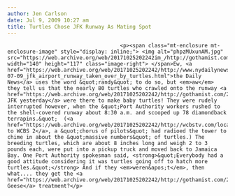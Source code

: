 ```yaml
---
author: Jen Carlson
date: Jul 9, 2009 10:27 am
title: Turtles Chose JFK Runway As Mating Spot
---
```


	
										<p><span class="mt-enclosure mt-enclosure-image" style="display: inline;"> <img alt="phpzMUxunAM.jpg" src="https://web.archive.org/web/20171025202242im_/http://gothamist.com/attachments/arts_jen/phpzMUxunAM.jpg" width="140" height="117" class="image-right"> </span>Ew, <a href="https://web.archive.org/web/20171025202242/http://www.nydailynews.com/ny_local/2009/07/09/2009-07-09_jfk_airport_runway_taken_over_by_turtles.html">the Daily News</a> uses the word &quot;randy&quot; to do so, but <em>aw</em> they tell us that the nearly 80 turtles who crawled onto the runway <a href="https://web.archive.org/web/20171025202242/http://gothamist.com/2009/07/08/turtle_power_closes_jfk_runway.php">at JFK yesterday</a> were there to make baby turtles! They were rudely interrupted however, when the &quot;Port Authority workers rushed to the shell-covered runway about 8:30 a.m. and scooped up 78 diamondback terrapins.&quot;  (<a href="https://web.archive.org/web/20171025202242/http://wcbstv.com/local/turtles.jfk.airport.2.1077469.html">According to WCBS 2</a>, a &quot;chorus of pilots&quot; had radioed the tower to chime in about the &quot;massive numbers&quot; of turtles.) The breeding turtles, which are about 8 inches long and weigh 2 to 3 pounds each, were put into a pickup truck and moved back to Jamaica Bay. One Port Authority spokesman said, <strong>&quot;Everybody had a good attitude considering it was turtles going off to hatch more turtles.&quot;</strong> And if they <em>weren&apos;t</em>, then what.... they get the <a href="https://web.archive.org/web/20171025202242/http://gothamist.com/2009/06/20/800_geese_down_but_is_this_just_the.php">Canada Geese</a> treatment?</p>					
										
									
				